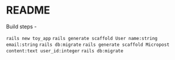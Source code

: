 # README

Build steps -

`rails new toy_app`
`rails generate scaffold User name:string email:string`
`rails db:migrate`
`rails generate scaffold Micropost content:text user_id:integer`
`rails db:migrate`
